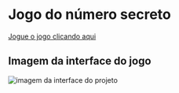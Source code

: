 <h1>Jogo do número secreto</h1>
<a href="https://jogo-numero-secreto-gold-iota.vercel.app/" target="_blank">Jogue o jogo clicando aqui</a>

<h2>Imagem da interface do jogo</h2>
<img src="https://github.com/Jose-rennyer/jogo-numero-secreto/assets/170730607/545bb817-1cee-4955-9bb0-05fd150b2f4a" alt="imagem da interface do projeto"/>

